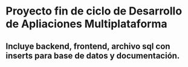 # Proyecto fin de ciclo de Desarrollo de Apliaciones Multiplataforma

## Incluye backend, frontend, archivo sql con inserts para base de datos y documentación.
